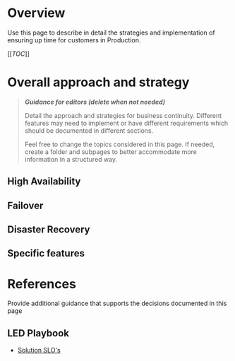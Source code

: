 # Overview

Use this page to describe in detail the strategies and implementation of ensuring up time for customers in Production.

[[_TOC_]]

# Overall approach and strategy

>**_Guidance for editors (delete when not needed)_**
>
>Detail the approach and strategies for business continuity. Different features may need to implement or have different requirements which should be documented in different sections.
>
>Feel free to change the topics considered in this page. If needed, create a folder and subpages to better accommodate more information in a structured way.
>

## High Availability

## Failover

## Disaster Recovery

## Specific features

# References

Provide additional guidance that supports the decisions documented in this page

## LED Playbook

* [Solution SLO's](https://dev.azure.com/servicesdocs/DevOps/_wiki/wikis/LED%20Playbook/7744/Core-Principles?anchor=1.-solutions-have-a-99%25-service-level-objective-(slo))

